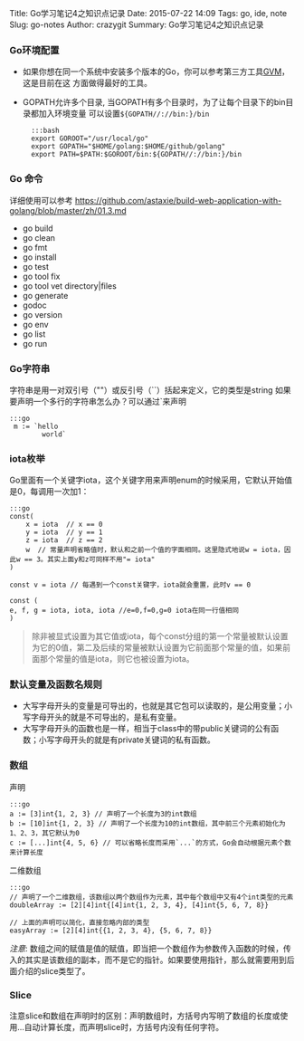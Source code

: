 Title: Go学习笔记4之知识点记录
Date: 2015-07-22 14:09
Tags: go, ide, note
Slug: go-notes
Author: crazygit
Summary: Go学习笔记4之知识点记录

### Go环境配置

* 如果你想在同一个系统中安装多个版本的Go，你可以参考第三方工具[GVM](https://github.com/moovweb/gvm)，这是目前在这
方面做得最好的工具。

* GOPATH允许多个目录, 当GOPATH有多个目录时，为了让每个目录下的bin目录都加入环境变量
可以设置`${GOPATH//://bin:}/bin`

        :::bash
        export GOROOT="/usr/local/go"
        export GOPATH="$HOME/golang:$HOME/github/golang"
        export PATH=$PATH:$GOROOT/bin:${GOPATH//://bin:}/bin

### Go 命令

详细使用可以参考
<https://github.com/astaxie/build-web-application-with-golang/blob/master/zh/01.3.md>

* go build
* go clean
* go fmt
* go install
* go test
* go tool fix
* go tool vet directory|files
* go generate
* godoc
* go version
* go env
* go list
* go run

### Go字符串

字符串是用一对双引号（""）或反引号（\`\`）括起来定义，它的类型是string
如果要声明一个多行的字符串怎么办？可以通过\`来声明

    :::go
     m := `hello
            world`


### iota枚举

Go里面有一个关键字iota，这个关键字用来声明enum的时候采用，它默认开始值是0，每调用一次加1：

    :::go
    const(
        x = iota  // x == 0
        y = iota  // y == 1
        z = iota  // z == 2
        w  // 常量声明省略值时，默认和之前一个值的字面相同。这里隐式地说w = iota，因此w == 3。其实上面y和z可同样不用"= iota"
    )

    const v = iota // 每遇到一个const关键字，iota就会重置，此时v == 0

    const (
    e, f, g = iota, iota, iota //e=0,f=0,g=0 iota在同一行值相同
    )

> 除非被显式设置为其它值或iota，每个const分组的第一个常量被默认设置为它的0值，第二及后续的常量被默认设置为它前面那个常量的值，如果前面那个常量的值是iota，则它也被设置为iota。

### 默认变量及函数名规则


* 大写字母开头的变量是可导出的，也就是其它包可以读取的，是公用变量；小写字母开头的就是不可导出的，是私有变量。
* 大写字母开头的函数也是一样，相当于class中的带public关键词的公有函数；小写字母开头的就是有private关键词的私有函数。


### 数组

声明

    :::go
    a := [3]int{1, 2, 3} // 声明了一个长度为3的int数组
    b := [10]int{1, 2, 3} // 声明了一个长度为10的int数组，其中前三个元素初始化为1、2、3，其它默认为0
    c := [...]int{4, 5, 6} // 可以省略长度而采用`...`的方式，Go会自动根据元素个数来计算长度


二维数组

    :::go
    // 声明了一个二维数组，该数组以两个数组作为元素，其中每个数组中又有4个int类型的元素
    doubleArray := [2][4]int{[4]int{1, 2, 3, 4}, [4]int{5, 6, 7, 8}}

    // 上面的声明可以简化，直接忽略内部的类型
    easyArray := [2][4]int{{1, 2, 3, 4}, {5, 6, 7, 8}}


*注意*: 数组之间的赋值是值的赋值，即当把一个数组作为参数传入函数的时候，传入的其实是该数组的副本，而不是它的指针。如果要使用指针，那么就需要用到后面介绍的slice类型了。


### Slice

注意slice和数组在声明时的区别：声明数组时，方括号内写明了数组的长度或使用...自动计算长度，而声明slice时，方括号内没有任何字符。
